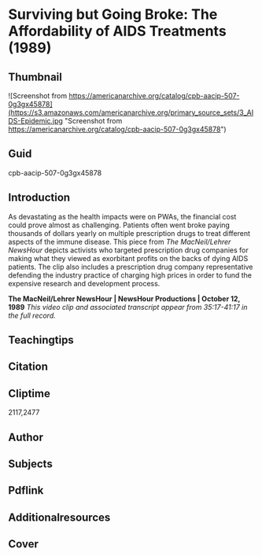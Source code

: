  # Surviving but Going Broke: The Affordability of AIDS Treatments (1989)

## Thumbnail

![Screenshot from https://americanarchive.org/catalog/cpb-aacip-507-0g3gx45878](https://s3.amazonaws.com/americanarchive.org/primary_source_sets/3_AIDS-Epidemic.jpg "Screenshot from https://americanarchive.org/catalog/cpb-aacip-507-0g3gx45878")

## Guid
cpb-aacip-507-0g3gx45878

## Introduction

As devastating as the health impacts were on PWAs, the financial cost could prove almost as challenging.  Patients often went broke paying thousands of dollars yearly on multiple prescription drugs to treat different aspects of the immune disease.  This piece from *The MacNeil/Lehrer NewsHour* depicts activists who targeted prescription drug companies for making what they viewed as exorbitant profits on the backs of dying AIDS patients.  The clip also includes a prescription drug company representative defending the industry practice of charging high prices in order to fund the expensive research and development process.

<b>The MacNeil/Lehrer NewsHour</b>
<b>| NewsHour Productions | October 12, 1989</b>
<i>This video clip and associated transcript appear from 35:17-41:17 in the full record.</i>

## Teachingtips

## Citation

## Cliptime

2117,2477

## Author
## Subjects
## Pdflink
## Additionalresources
## Cover

